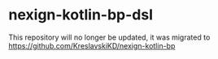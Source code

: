 # nexign-kotlin-bp-dsl

This repository will no longer be updated, it was migrated to https://github.com/KreslavskiKD/nexign-kotlin-bp
